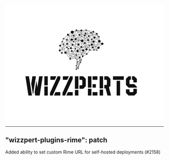 ![Wizzpert Logo](wizzpert-plugins/assets/logo.png)

---
"wizzpert-plugins-rime": patch
---

Added ability to set custom Rime URL for self-hosted deployments (#2158)
